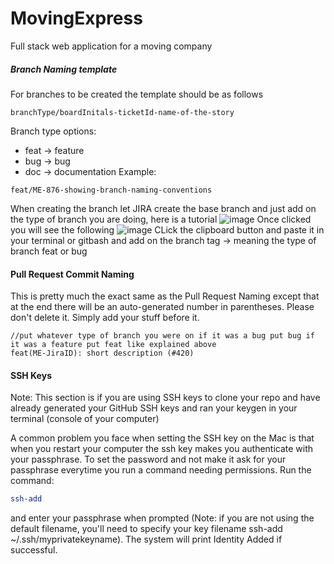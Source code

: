 # MovingExpress
Full stack web application for a moving company

##### Branch Naming template
For branches to be created the template should be as follows
```
branchType/boardInitals-ticketId-name-of-the-story
```
Branch type options:
- feat -> feature
- bug -> bug
- doc -> documentation
Example:
```
feat/ME-876-showing-branch-naming-conventions
```
When creating the branch let JIRA create the base branch and just add on the type of branch you are doing, here is a tutorial
![image](https://github.com/nic5694/MovingExpress/assets/101201789/def6cb66-d9b7-46a1-a200-d023a546832f)
Once clicked you will see the following
![image](https://github.com/nic5694/MovingExpress/assets/101201789/00589089-3fc2-45ef-9885-acdd58ec8ef2)
CLick the clipboard button and paste it in your terminal or gitbash and add on the branch tag -> meaning the type of branch feat or bug
#### Pull Request Commit Naming
This is pretty much the exact same as the Pull Request Naming except that at the end there will be an auto-generated number in parentheses. Please don't delete it. Simply add your stuff before it.
```
//put whatever type of branch you were on if it was a bug put bug if it was a feature put feat like explained above
feat(ME-JiraID): short description (#420)
```
#### SSH Keys

Note: This section is if you are using SSH keys to clone your repo and have already generated your GitHub SSH keys and ran your keygen in your terminal (console of your computer)

A common problem you face when setting the SSH key on the Mac is that when you restart your computer the ssh key makes you authenticate with your passphrase. To set the password and not make it ask for your passphrase everytime you run a command needing permissions. Run the command:
```bash
ssh-add
```
and enter your passphrase when prompted (Note: if you are not using the default filename, you'll need to specify your key filename ssh-add ~/.ssh/myprivatekeyname). The system will print Identity Added if successful.
